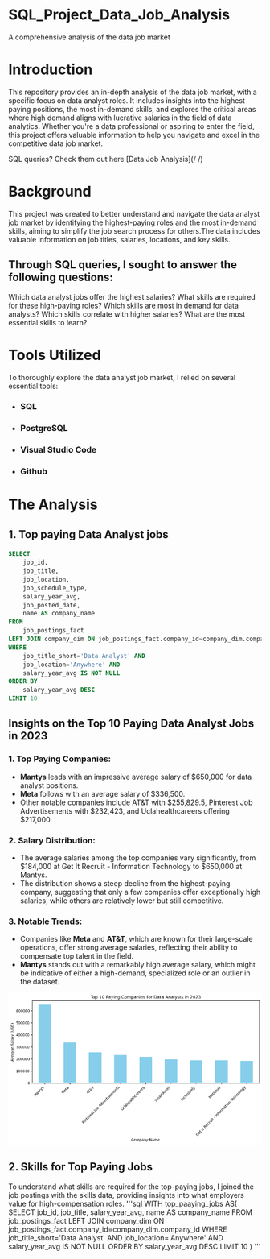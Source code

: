 # SQL_Project_Data_Job_Analysis
A comprehensive analysis of the data job market
# Introduction
This repository provides an in-depth analysis of the data job market, with a specific focus on data analyst roles. It includes insights into the highest-paying positions, the most in-demand skills, and explores the critical areas where high demand aligns with lucrative salaries in the field of data analytics. Whether you're a data professional or aspiring to enter the field, this project offers valuable information to help you navigate and excel in the competitive data job market.

SQL queries? Check them out here [Data Job Analysis](/ /)
# Background
This project was created to better understand and navigate the data analyst job market by identifying the highest-paying roles and the most in-demand skills, aiming to simplify the job search process for others.The data includes valuable information on job titles, salaries, locations, and key skills.

## Through SQL queries, I sought to answer the following questions:

Which data analyst jobs offer the highest salaries?
What skills are required for these high-paying roles?
Which skills are most in demand for data analysts?
Which skills correlate with higher salaries?
What are the most essential skills to learn?

# Tools Utilized
To thoroughly explore the data analyst job market, I relied on several essential tools:
* ### SQL
* ### PostgreSQL
* ### Visual Studio Code
* ### Github

# The Analysis
## 1. Top paying Data Analyst jobs

```sql
SELECT
    job_id,
    job_title,
    job_location,
    job_schedule_type,
    salary_year_avg,
    job_posted_date,
    name AS company_name
FROM
    job_postings_fact
LEFT JOIN company_dim ON job_postings_fact.company_id=company_dim.company_id
WHERE
    job_title_short='Data Analyst' AND
    job_location='Anywhere' AND
    salary_year_avg IS NOT NULL
ORDER BY
    salary_year_avg DESC
LIMIT 10
```
## Insights on the Top 10 Paying Data Analyst Jobs in 2023

### 1. Top Paying Companies:

- **Mantys** leads with an impressive average salary of $650,000 for data analyst positions.
- **Meta** follows with an average salary of $336,500.
- Other notable companies include AT&T with $255,829.5, Pinterest Job Advertisements with $232,423, and Uclahealthcareers offering $217,000.
### 2. Salary Distribution:
- The average salaries among the top companies vary significantly, from $184,000 at Get It Recruit - Information Technology to $650,000 at Mantys.
- The distribution shows a steep decline from the highest-paying company, suggesting that only a few companies offer exceptionally high salaries, while others are relatively lower but still competitive.
### 3. Notable Trends:
- Companies like **Meta** and **AT&T**, which are known for their large-scale operations, offer strong average salaries, reflecting their ability to compensate top talent in the field.
- **Mantys** stands out with a remarkably high average salary, which might be indicative of either a high-demand, specialized role or an outlier in the dataset.

![Top Paying Roles](im1.png)

## 2. Skills for Top Paying Jobs
To understand what skills are required for the top-paying jobs, I joined the job postings with the skills data, providing insights into what employers value for high-compensation roles.
'''sql
WITH top_paaying_jobs AS(
    SELECT
        job_id,
        job_title,
        salary_year_avg,
        name AS company_name
    FROM
        job_postings_fact
    LEFT JOIN company_dim ON job_postings_fact.company_id=company_dim.company_id
    WHERE
        job_title_short='Data Analyst' AND
        job_location='Anywhere' AND
        salary_year_avg IS NOT NULL
    ORDER BY
        salary_year_avg DESC
    LIMIT 10
)
'''

